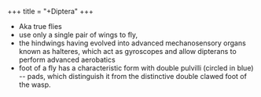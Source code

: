 +++
title = "+Diptera"
+++

- Aka true flies
- use only a single pair of wings to fly, 
- the hindwings having evolved into advanced mechanosensory organs known as halteres, which act as gyroscopes and allow dipterans to perform advanced aerobatics
- foot of a fly has a characteristic form with double pulvilli (circled in blue) -- pads, which distinguish it from the distinctive double clawed foot of the wasp.
